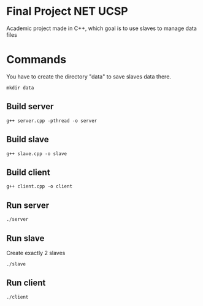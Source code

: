 # Final Project NET UCSP

Academic project made in C++, which goal is to use slaves to manage data files

# Commands

You have to create the directory "data" to save slaves data there.

```
mkdir data
```

## Build server

```
g++ server.cpp -pthread -o server
```

## Build slave

```
g++ slave.cpp -o slave
```

## Build client

```
g++ client.cpp -o client
```

## Run server

```
./server
```


## Run slave
Create exactly 2 slaves

```
./slave
```

## Run client

```
./client
```
